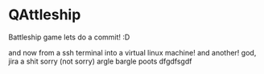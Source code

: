 # QAttleship
Battleship game
lets do a commit! :D

and now from a ssh terminal into a virtual linux machine!
and another!
god, jira a shit
sorry (not sorry)
argle bargle
poots 
dfgdfsgdf